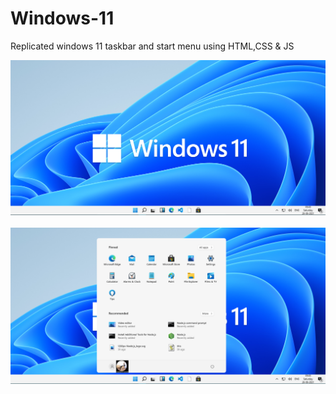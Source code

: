 ﻿# Windows-11

Replicated windows 11 taskbar and start menu using HTML,CSS & JS 

<img src="Screenshot (284).png"><br><br>
<img src="Screenshot (285).png">
